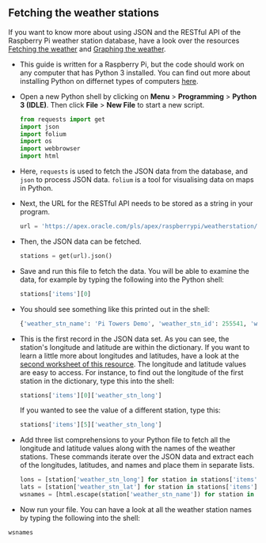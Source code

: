 ## Fetching the weather stations

If you want to know more about using JSON and the RESTful API of the Raspberry Pi weather station database, have a look over the resources [Fetching the weather](https://projects.raspberrypi.org/en/projects/fetching-the-weather/) and [Graphing the weather](https://projects.raspberrypi.org/en/projects/graphing-the-weather/).

- This guide is written for a Raspberry Pi, but the code should work on any computer that has Python 3 installed. You can find out more about installing Python on differnet types of computers [here](https://wiki.python.org/moin/BeginnersGuide).

- Open a new Python shell by clicking on **Menu** > **Programming** > **Python 3 (IDLE)**. Then click **File** > **New File** to start a new script.


    ``` python
    from requests import get
    import json
    import folium
    import os
    import webbrowser
    import html
    ```

- Here, `requests` is used to fetch the JSON data from the database, and `json` to process JSON data. `folium` is a tool for visualising data on maps in Python.

- Next, the URL for the RESTful API needs to be stored as a string in your program.

    ``` python
    url = 'https://apex.oracle.com/pls/apex/raspberrypi/weatherstation/getallstations'
    ```

- Then, the JSON data can be fetched.

    ``` python
    stations = get(url).json()
    ```

- Save and run this file to fetch the data. You will be able to examine the data, for example by typing the following into the Python shell:

    ``` python
    stations['items'][0]
    ```

- You should see something like this printed out in the shell:


    ``` python
    {'weather_stn_name': 'Pi Towers Demo', 'weather_stn_id': 255541, 'weather_stn_long': 0.110421, 'weather_stn_lat': 52.213842}
    ```

- This is the first record in the JSON data set. As you can see, the station's longitude and latitude are within the dictionary. If you want to learn a little more about longitudes and latitudes, have a look at the [second worksheet of this resource](https://projects.raspberrypi.org/en/projects/fetching-the-weather/worksheet2). The longitude and latitude values are easy to access. For instance, to find out the longitude of the first station in the dictionary, type this into the shell:


    ``` python
    stations['items'][0]['weather_stn_long']
    ```

    If you wanted to see the value of a different station, type this:


    ``` python
    stations['items'][5]['weather_stn_long']
    ```

- Add three list comprehensions to your Python file to fetch all the longitude and latitude values along with the names of the weather stations. These commands iterate over the JSON data and extract each of the longitudes, latitudes, and names and place them in separate lists.

    ``` python
    lons = [station['weather_stn_long'] for station in stations['items']]
    lats = [station['weather_stn_lat'] for station in stations['items']]
    wsnames = [html.escape(station['weather_stn_name']) for station in stations['items']]
    ```

- Now run your file. You can have a look at all the weather station names by typing the following into the shell:

``` python
wsnames
```
